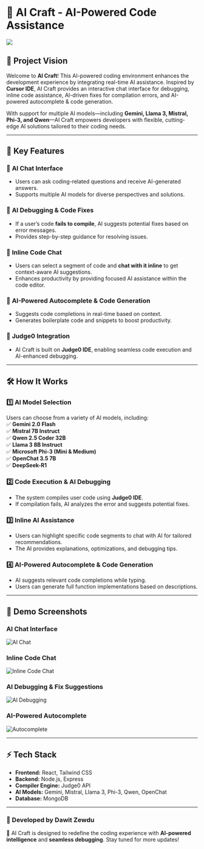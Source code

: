 # 📜 AI Craft - AI-Powered Code Assistance

<img src="https://img.shields.io/badge/-Solo%20Project-f2336f?&style=for-the-badge&logoColor=white" />

## 🌟 Project Vision

Welcome to **AI Craft**! This AI-powered coding environment enhances the development experience by integrating real-time AI assistance. Inspired by **Cursor IDE**, AI Craft provides an interactive chat interface for debugging, inline code assistance, AI-driven fixes for compilation errors, and AI-powered autocomplete & code generation.

With support for multiple AI models—including **Gemini, Llama 3, Mistral, Phi-3, and Qwen**—AI Craft empowers developers with flexible, cutting-edge AI solutions tailored to their coding needs.

---

## 🚀 Key Features

### 🔹 **AI Chat Interface**

- Users can ask coding-related questions and receive AI-generated answers.
- Supports multiple AI models for diverse perspectives and solutions.

### 🔹 **AI Debugging & Code Fixes**

- If a user’s code **fails to compile**, AI suggests potential fixes based on error messages.
- Provides step-by-step guidance for resolving issues.

### 🔹 **Inline Code Chat**

- Users can select a segment of code and **chat with it inline** to get context-aware AI suggestions.
- Enhances productivity by providing focused AI assistance within the code editor.

### 🔹 **AI-Powered Autocomplete & Code Generation**

- Suggests code completions in real-time based on context.
- Generates boilerplate code and snippets to boost productivity.

### 🔹 **Judge0 Integration**

- AI Craft is built on **Judge0 IDE**, enabling seamless code execution and AI-enhanced debugging.

---

## 🛠️ How It Works

### 1️⃣ **AI Model Selection**

Users can choose from a variety of AI models, including:  
✅ **Gemini 2.0 Flash**  
✅ **Mistral 7B Instruct**  
✅ **Qwen 2.5 Coder 32B**  
✅ **Llama 3 8B Instruct**  
✅ **Microsoft Phi-3 (Mini & Medium)**  
✅ **OpenChat 3.5 7B**  
✅ **DeepSeek-R1**

### 2️⃣ **Code Execution & AI Debugging**

- The system compiles user code using **Judge0 IDE**.
- If compilation fails, AI analyzes the error and suggests potential fixes.

### 3️⃣ **Inline AI Assistance**

- Users can highlight specific code segments to chat with AI for tailored recommendations.
- The AI provides explanations, optimizations, and debugging tips.

### 4️⃣ **AI-Powered Autocomplete & Code Generation**

- AI suggests relevant code completions while typing.
- Users can generate full function implementations based on descriptions.

---

## 🎥 Demo Screenshots

### AI Chat Interface

![AI Chat](https://github.com/dawit2123/AICraft/blob/main/Demo/ai_chat.png)

### Inline Code Chat

![Inline Code Chat](https://github.com/dawit2123/AICraft/blob/main/Demo/inline_chat.png)

### AI Debugging & Fix Suggestions

![AI Debugging](https://github.com/dawit2123/AICraft/blob/main/Demo/ai_debug.png)

### AI-Powered Autocomplete

![Autocomplete](https://github.com/dawit2123/AICraft/blob/main/Demo/autocomplete.png)

---

## ⚡ Tech Stack

- **Frontend:** React, Tailwind CSS
- **Backend:** Node.js, Express
- **Compiler Engine:** Judge0 API
- **AI Models:** Gemini, Mistral, Llama 3, Phi-3, Qwen, OpenChat
- **Database:** MongoDB

---

### 📌 Developed by **Dawit Zewdu**

🚀 AI Craft is designed to redefine the coding experience with **AI-powered intelligence** and **seamless debugging**. Stay tuned for more updates!

